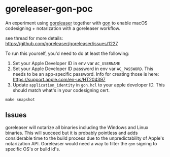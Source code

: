 
goreleaser-gon-poc
==================

An experiment using [goreleaser](https://goreleaser.com/) together with [gon](https://github.com/mitchellh/gon) to enable
macOS codesigning + notarization with a goreleaser workflow.

see thread for more details: https://github.com/goreleaser/goreleaser/issues/1227

To run this yourself, you'd need to do at least the following:

1. Set your Apple Developer ID in env var `AC_USERNAME`
2. Set your Apple Developer ID password in env var `AC_PASSWORD`. This needs to be an app-specific password.
   Info for creating those is here: https://support.apple.com/en-us/HT204397
3. Update `application_identity` in `gon.hcl` to your apple developer ID. This should match what's in your codesigning cert.

`make snapshot`

Issues
------

goreleaser will notarize all binaries including the Windows and Linux binaries. This will succeed but it is probably
pointless and adds considerable time to the build process due to the unpredictability of Apple's notarization API.
Goreleaser would need a way to filter the `gon` signing to specific OS's or build id's.